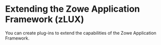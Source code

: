 # Extending the Zowe Application Framework (zLUX)

You can create plug-ins to extend the capabilities of the Zowe Application Framework.